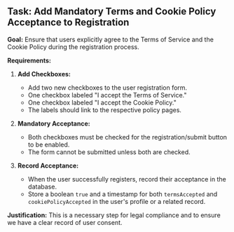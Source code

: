 ## Task: Add Mandatory Terms and Cookie Policy Acceptance to Registration

**Goal:**
Ensure that users explicitly agree to the Terms of Service and the Cookie Policy during the registration process.

**Requirements:**
1.  **Add Checkboxes:**
    *   Add two new checkboxes to the user registration form.
    *   One checkbox labeled "I accept the Terms of Service."
    *   One checkbox labeled "I accept the Cookie Policy."
    *   The labels should link to the respective policy pages.

2.  **Mandatory Acceptance:**
    *   Both checkboxes must be checked for the registration/submit button to be enabled.
    *   The form cannot be submitted unless both are checked.

3.  **Record Acceptance:**
    *   When the user successfully registers, record their acceptance in the database.
    *   Store a boolean `true` and a timestamp for both `termsAccepted` and `cookiePolicyAccepted` in the user's profile or a related record.

**Justification:**
This is a necessary step for legal compliance and to ensure we have a clear record of user consent.
